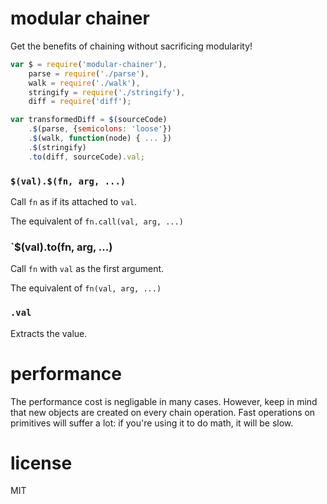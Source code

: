 # modular chainer

Get the benefits of chaining without sacrificing modularity!

```js
var $ = require('modular-chainer'),
    parse = require('./parse'),
    walk = require('./walk'),
    stringify = require('./stringify'),
    diff = require('diff');

var transformedDiff = $(sourceCode)
    .$(parse, {semicolons: 'loose'})
    .$(walk, function(node) { ... })
    .$(stringify)
    .to(diff, sourceCode).val;
```


### `$(val).$(fn, arg, ...)` 

Call `fn` as if its attached to `val`. 

The equivalent of `fn.call(val, arg, ...)`

### `$(val).to(fn, arg, ...) 

Call `fn` with `val` as the first argument. 

The equivalent of `fn(val, arg, ...)`

### `.val`

Extracts the value.

# performance

The performance cost is negligable in many cases. However, keep in mind that 
new objects are created on every chain operation. Fast operations on primitives
will suffer a lot: if you're using it to do math, it will be slow.

# license

MIT

